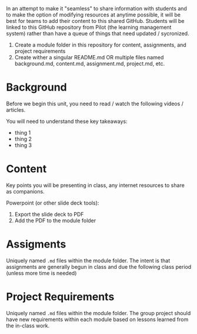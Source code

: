 
In an attempt to make it "seamless" to share information with students and to make the option of modifying resources at anytime 
possible, it will be best for teams to add their content to this shared GitHub.  Students will be linked to this GitHub repository 
from Pilot (the learning management system) rather than have a queue of things that need updated / sycronized.

1. Create a module folder in this repository for content, assignments, and project requirements
2. Create wither a singular README.md OR multiple files named background.md, content.md, assignment.md, project.md, etc.

# Background

Before we begin this unit, you need to read / watch the following videos / articles.

You will need to understand these key takeaways:
- thing 1
- thing 2
- thing 3

# Content

Key points you will be presenting in class, any internet resources to share as companions.

Powerpoint (or other slide deck tools):
1. Export the slide deck to PDF
2. Add the PDF to the module folder

# Assigments

Uniquely named `.md` files within the module folder.  The intent is that assignments are generally begun in class and due the following class period (unless more time is needed)

# Project Requirements

Uniquely named `.md` files within the module folder.  The group project should have new requirements within each module based on lessons learned from the in-class work.
